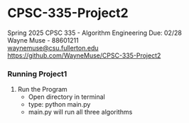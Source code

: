 # CPSC-335-Project2
Spring 2025 CPSC 335 - Algorithm Engineering Due: 02/28 <br />
Wayne Muse - 88601211 <br />
waynemuse@csu.fullerton.edu <br />
https://github.com/WayneMuse/CPSC-335-Project2 <br />

### Running Project1
1. Run the Program
    - Open directory in terminal
    - type: python main.py
    - main.py will run all three algorithms